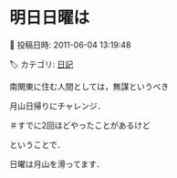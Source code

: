 # 明日日曜は

📅 投稿日時: 2011-06-04 13:19:48

🏷️ カテゴリ: [日記](cc4b5682fb7b8b144980957a978653fb0.md)

南関東に住む人間としては，無謀というべき


月山日帰りにチャレンジ．


＃すでに2回ほどやったことがあるけど





ということで．


日曜は月山を滑ってます．
